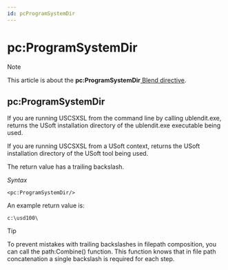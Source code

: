 ```yaml
---
id: pcProgramSystemDir
---
```


# pc:ProgramSystemDir



> [!NOTE]
> This article is about the **pc:ProgramSystemDir**[ Blend directive](/docs/Repositories/Blend%20directives).

## **pc:ProgramSystemDir**

If you are running USCSXSL from the command line by calling ublendit.exe, returns the USoft installation directory of the ublendit.exe executable being used.

If you are running USCSXSL from a USoft context, returns the USoft installation directory of the USoft tool being used.

The return value has a trailing backslash.

*Syntax*

```
<pc:ProgramSystemDir/>
```

An example return value is:

```
c:\usd100\
```

> [!TIP]
> To prevent mistakes with trailing backslashes in filepath composition, you can call the path:Combine() function. This function knows that in file path concatenation a single backslash is required for each step.

 